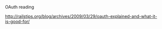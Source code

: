 OAuth reading

http://railstips.org/blog/archives/2009/03/29/oauth-explained-and-what-it-is-good-for/

